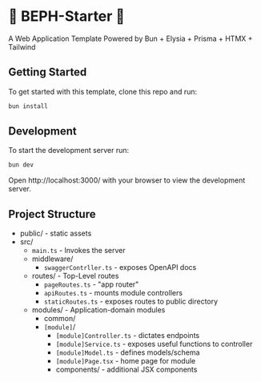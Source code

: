 # 🥟 BEPH-Starter 🦊

A Web Application Template Powered by Bun + Elysia + Prisma + HTMX + Tailwind

## Getting Started

To get started with this template, clone this repo and run:

```bash
bun install
```

## Development

To start the development server run:

```bash
bun dev
```

Open http://localhost:3000/ with your browser to view the development server.

## Project Structure

- public/ - static assets
- src/
    - `main.ts` - Invokes the server
    - middleware/ 
        - `swaggerContrller.ts` - exposes OpenAPI docs
    - routes/ - Top-Level routes
        - `pageRoutes.ts` - "app router"
        - `apiRoutes.ts` - mounts module controllers
        - `staticRoutes.ts` - exposes routes to public directory
    - modules/ - Application-domain modules
        - common/
        - `[module]`/
            - `[module]Controller.ts` - dictates endpoints
            - `[module]Service.ts` - exposes useful functions to controller
            - `[module]Model.ts` - defines models/schema
            - `[module]Page.tsx` - home page for module
            - components/ - additional JSX components

